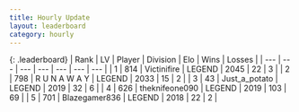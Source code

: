```yaml
---
title: Hourly Update
layout: leaderboard
category: hourly
---
```


{: .leaderboard}
| Rank | LV | Player | Division | Elo | Wins | Losses |
| --- | --- | --- | --- | --- | --- | --- |
| <span data-change="0">1</span> | 814 | <span title="ID: 112242">Victinifire</span> | LEGEND | <span data-change="0">2045</span> | <span data-change="0">22</span> | <span data-change="0">3</span> |
| <span data-change="0">2</span> | 798 | <span title="ID: 66144">R U N A W A Y</span> | LEGEND | <span data-change="0">2033</span> | <span data-change="0">15</span> | <span data-change="0">2</span> |
| <span data-change="1">3</span> | 43 | <span title="ID: 236861">Just_a_potato</span> | LEGEND | <span data-change="0">2019</span> | <span data-change="0">32</span> | <span data-change="0">6</span> |
| <span data-change="16">4</span> | 626 | <span title="ID: 562775">theknifeone090</span> | LEGEND | <span data-change="44">2019</span> | <span data-change="5">103</span> | <span data-change="0">69</span> |
| <span data-change="-2">5</span> | 701 | <span title="ID: 454722">Blazegamer836</span> | LEGEND | <span data-change="-7">2018</span> | <span data-change="2">22</span> | <span data-change="2">2</span> |